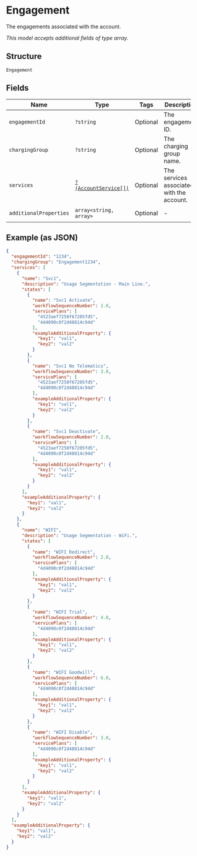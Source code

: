 
# Engagement

The engagements associated with the account.

*This model accepts additional fields of type array.*

## Structure

`Engagement`

## Fields

| Name | Type | Tags | Description | Getter | Setter |
|  --- | --- | --- | --- | --- | --- |
| `engagementId` | `?string` | Optional | The engagement ID. | getEngagementId(): ?string | setEngagementId(?string engagementId): void |
| `chargingGroup` | `?string` | Optional | The charging group name. | getChargingGroup(): ?string | setChargingGroup(?string chargingGroup): void |
| `services` | [`?(AccountService[])`](../../doc/models/account-service.md) | Optional | The services associated with the account. | getServices(): ?array | setServices(?array services): void |
| `additionalProperties` | `array<string, array>` | Optional | - | findAdditionalProperty(string key): array | additionalProperty(string key, array value): void |

## Example (as JSON)

```json
{
  "engagementId": "1234",
  "chargingGroup": "Engagement1234",
  "services": [
    {
      "name": "Svc1",
      "description": "Usage Segmentation - Main Line.",
      "states": [
        {
          "name": "Svc1 Activate",
          "workflowSequenceNumber": 1.0,
          "servicePlans": [
            "4523aef7250f67205fd5",
            "4d4090c0f2d48814c94d"
          ],
          "exampleAdditionalProperty": {
            "key1": "val1",
            "key2": "val2"
          }
        },
        {
          "name": "Svc1 No Telematics",
          "workflowSequenceNumber": 3.0,
          "servicePlans": [
            "4523aef7250f67205fd5",
            "4d4090c0f2d48814c94d"
          ],
          "exampleAdditionalProperty": {
            "key1": "val1",
            "key2": "val2"
          }
        },
        {
          "name": "Svc1 Deactivate",
          "workflowSequenceNumber": 2.0,
          "servicePlans": [
            "4523aef7250f67205fd5",
            "4d4090c0f2d48814c94d"
          ],
          "exampleAdditionalProperty": {
            "key1": "val1",
            "key2": "val2"
          }
        }
      ],
      "exampleAdditionalProperty": {
        "key1": "val1",
        "key2": "val2"
      }
    },
    {
      "name": "WIFI",
      "description": "Usage Segmentation - WiFi.",
      "states": [
        {
          "name": "WIFI Redirect",
          "workflowSequenceNumber": 2.0,
          "servicePlans": [
            "4d4090c0f2d48814c94d"
          ],
          "exampleAdditionalProperty": {
            "key1": "val1",
            "key2": "val2"
          }
        },
        {
          "name": "WIFI Trial",
          "workflowSequenceNumber": 4.0,
          "servicePlans": [
            "4d4090c0f2d48814c94d"
          ],
          "exampleAdditionalProperty": {
            "key1": "val1",
            "key2": "val2"
          }
        },
        {
          "name": "WIFI Goodwill",
          "workflowSequenceNumber": 6.0,
          "servicePlans": [
            "4d4090c0f2d48814c94d"
          ],
          "exampleAdditionalProperty": {
            "key1": "val1",
            "key2": "val2"
          }
        },
        {
          "name": "WIFI Disable",
          "workflowSequenceNumber": 3.0,
          "servicePlans": [
            "4d4090c0f2d48814c94d"
          ],
          "exampleAdditionalProperty": {
            "key1": "val1",
            "key2": "val2"
          }
        }
      ],
      "exampleAdditionalProperty": {
        "key1": "val1",
        "key2": "val2"
      }
    }
  ],
  "exampleAdditionalProperty": {
    "key1": "val1",
    "key2": "val2"
  }
}
```

